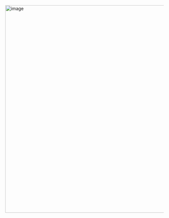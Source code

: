 <img width="658" alt="image" src="https://github.com/user-attachments/assets/4e8a8e25-aad6-4db5-87bf-569d59c97fe6" />
